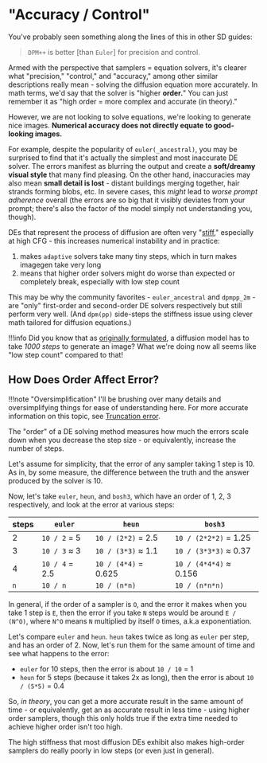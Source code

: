 # "Accuracy / Control"

You've probably seen something along the lines of this in other SD guides:

> `DPM++` is better \[than `Euler`\] for precision and control.

Armed with the perspective that samplers = equation solvers, it's clearer what "precision," "control," and "accuracy," among other similar descriptions really mean - solving the diffusion equation more accurately. 
In math terms, we'd say that the solver is "higher **order.**" You can just remember it as "high order = more complex and accurate (in theory)."

However, we are not looking to solve equations, we're looking to generate nice images. **Numerical accuracy does not directly equate to good-looking images.**

For example, despite the popularity of `euler(_ancestral)`, you may be surprised to find that it's actually the simplest and most inaccurate DE solver. The errors manifest as blurring the output and create a **soft/dreamy visual style** that many find pleasing. 
On the other hand, inaccuracies may also mean **small detail is lost** - distant buildings merging together, hair strands forming blobs, etc. In severe cases, this *might* lead to *worse prompt adherence* overall (the errors are so big that it visibly deviates from your prompt; there's also the factor of the model simply not understanding you, though).

DEs that represent the process of diffusion are often very "[stiff](https://en.wikipedia.org/wiki/Stiff_equation)," especially at high CFG - this increases numerical instability and in practice:
1. makes `adaptive` solvers take many tiny steps, which in turn makes imagegen take very long
2. means that higher order solvers might do worse than expected or completely break, especially with low step count

This may be why the community favorites - `euler_ancestral` and `dpmpp_2m` - are "only" first-order and second-order DE solvers respectively but still perform very well.
(And `dpm(pp)` side-steps the stiffness issue using clever math tailored for diffusion equations.)

!!!info
    Did you know that as [originally formulated](https://arxiv.org/pdf/2006.11239), a diffusion model has to take *1000 steps* to generate an image? What we're doing now all seems like "low step count" compared to that!

## How Does Order Affect Error?

!!!note "Oversimplification"
    I'll be brushing over many details and oversimplifying things for ease of understanding here. For more accurate information on this topic, see [Truncation error](https://en.wikipedia.org/wiki/Truncation_error_(numerical_integration)).

The "order" of a DE solving method measures how much the errors scale down when you decrease the step size - or equivalently, increase the number of steps.

Let's assume for simplicity, that the error of any sampler taking 1 step is 10. As in, by some measure, the difference between the truth and the answer produced by the solver is 10.

Now, let's take `euler`, `heun`, and `bosh3`, which have an order of 1, 2, 3 respectively, and look at the error at various steps:

| steps | `euler` | `heun` | `bosh3`
| - | - | - | -
| 2 | `10 / 2` = 5 | `10 / (2*2)` = 2.5 | `10 / (2*2*2)` = 1.25
| 3 | `10 / 3` ≈ 3 | `10 / (3*3)` ≈ 1.1 | `10 / (3*3*3)` ≈ 0.37
| 4 | `10 / 4` = 2.5 | `10 / (4*4)` = 0.625 | `10 / (4*4*4)` ≈ 0.156
| `n` | `10 / n` | `10 / (n*n)` | `10 / (n*n*n)` 

In general, if the order of a sampler is `O`, and the error it makes when you take 1 step is `E`, then the error if you take `N` steps would be around `E / (N^O)`, where `N^O` means `N` multiplied by itself `O` times, a.k.a exponentiation.

Let's compare `euler` and `heun`. `heun` takes twice as long as `euler` per step, and has an order of 2. Now, let's run them for the same amount of time and see what happens to the error:
- `euler` for 10 steps, then the error is about `10 / 10` = 1
- `heun` for 5 steps (because it takes 2x as long), then the error is about `10 / (5*5)` = 0.4

So, *in theory*, you can get a more accurate result in the same amount of time - or equivalently, get an as accurate result in less time - using higher order samplers, though this only holds true if the extra time needed to achieve higher order isn't too high. 

The high stiffness that most diffusion DEs exhibit also makes high-order samplers do really poorly in low steps (or even just in general). 
